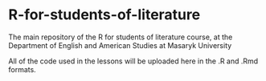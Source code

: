 # R-for-students-of-literature
The main repository of the R for students of literature course, at the Department of English and American Studies at Masaryk University

All of the code used in the lessons will be uploaded here in the .R and .Rmd formats. 
